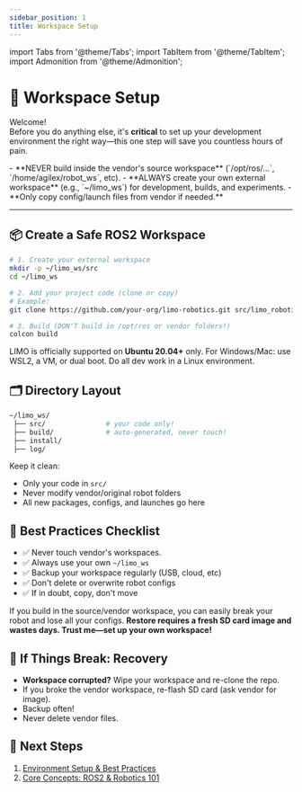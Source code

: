 ```yaml
---
sidebar_position: 1
title: Workspace Setup
---
```


import Tabs from '@theme/Tabs';
import TabItem from '@theme/TabItem';
import Admonition from '@theme/Admonition';

# 🏁 Workspace Setup

Welcome!  
Before you do anything else, it's **critical** to set up your development environment the right way—this one step will save you countless hours of pain.

<Admonition type="info" title="TL;DR for Pros">
  - **NEVER build inside the vendor's source workspace** (`/opt/ros/...`, `/home/agilex/robot_ws`, etc).
  - **ALWAYS create your own external workspace** (e.g., `~/limo_ws`) for development, builds, and experiments.
  - **Only copy config/launch files from vendor if needed.**
</Admonition>

---

## 📦 Create a Safe ROS2 Workspace

<Tabs>
  <TabItem value="Ubuntu 20.04+" label="Ubuntu (Recommended)" default>

```bash
# 1. Create your external workspace
mkdir -p ~/limo_ws/src
cd ~/limo_ws

# 2. Add your project code (clone or copy)
# Example:
git clone https://github.com/your-org/limo-robotics.git src/limo_robotics

# 3. Build (DON'T build in /opt/ros or vendor folders!)
colcon build
```

  </TabItem>
  <TabItem value="Other OS" label="Other OS / WSL2">

LIMO is officially supported on **Ubuntu 20.04+** only. For Windows/Mac: use WSL2, a VM, or dual boot. Do all dev work in a Linux environment.

  </TabItem>
</Tabs>

## 🗂️ Directory Layout

```bash
~/limo_ws/
 ├── src/               # your code only!
 ├── build/             # auto-generated, never touch!
 ├── install/
 ├── log/
```

Keep it clean:
- Only your code in `src/`
- Never modify vendor/original robot folders
- All new packages, configs, and launches go here

## 📝 Best Practices Checklist

- ✅ Never touch vendor's workspaces.
- ✅ Always use your own `~/limo_ws`
- ✅ Backup your workspace regularly (USB, cloud, etc)
- ✅ Don't delete or overwrite robot configs
- ✅ If in doubt, copy, don't move

<Admonition type="caution" title="Real-World Lesson">
If you build in the source/vendor workspace, you can easily break your robot and lose all your configs. <b>Restore requires a fresh SD card image and wastes days. Trust me—set up your own workspace!</b>
</Admonition>

## 🔄 If Things Break: Recovery

- **Workspace corrupted?** Wipe your workspace and re-clone the repo.
- If you broke the vendor workspace, re-flash SD card (ask vendor for image).
- Backup often!
- Never delete vendor files.

## 🎯 Next Steps

1. [Environment Setup & Best Practices](../environment-setup/configuration.md)
2. [Core Concepts: ROS2 & Robotics 101](../04-core-concepts/ros2-basics.md)